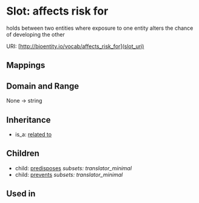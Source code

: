 # Slot: affects risk for


holds between two entities where exposure to one entity alters the chance of developing the other

URI: [http://bioentity.io/vocab/affects_risk_for](slot_uri)
## Mappings

## Domain and Range

None -> string
## Inheritance

 *  is_a: [related to](related_to.md)
## Children

 *  child: [predisposes](predisposes.md) *subsets: translator_minimal*
 *  child: [prevents](prevents.md) *subsets: translator_minimal*
## Used in

